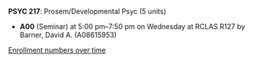 **PSYC 217**: Prosem/Developmental Psyc (5 units)

- **A00** (Seminar) at 5:00 pm–7:50 pm on Wednesday at RCLAS R127 by Barner, David A. (A08615953)

[Enrollment numbers over time](./PSYC217.tsv)
